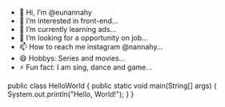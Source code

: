 - 👋 Hi, I’m @eunannahy
- 👀 I’m interested in front-end...
- 🌱 I’m currently learning ads...
- 💞️ I’m looking for a opportunity on job...
- 📫 How to reach me instagram @nannahy...
- 😄 Hobbys: Series and movies...
- ⚡ Fun fact: I am sing, dance and game...

<!---
eunannahy/eunannahy is a ✨ special ✨ repository because its `README.md` (this file) appears on your GitHub profile.
You can click the Preview link to take a look at your changes.
--->

public class HelloWorld {
    public static void main(String[] args) {
        System.out.println("Hello, World!");
    }
}
